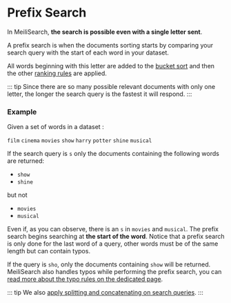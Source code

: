 # Prefix Search

In MeiliSearch, **the search is possible even with a single letter sent**.

A prefix search is when the documents sorting starts by comparing your search query with the start of each word in your dataset.

All words beginning with this letter are added to the [bucket sort](/advanced_guides/bucket_sort.md) and then the other [ranking rules](/advanced_guides/ranking.md#ranking-rules) are applied.

::: tip
Since there are so many possible relevant documents with only one letter, the longer the search query is the fastest it will respond.
:::

### Example

Given a set of words in a dataset :

`film` `cinema` `movies` `show` `harry` `potter` `shine` `musical`

If the search query is `s` only the documents containing the following words are returned:

- `show`
- `shine`

but not

- `movies`
- `musical`

Even if, as you can observe, there is an `s` in `movies` and `musical`. The prefix search begins searching at **the start of the word**. Notice that a prefix search is only done for the last word of a query, other words must be of the same length but can contain typos.

If the query is `sho`, only the documents containing `show` will be returned. MeiliSearch also handles typos while performing the prefix search, you can [read more about the typo rules on the dedicated page](/advanced_guides/typotolerance.md#typo-tolerance-rules).

::: tip
We also [apply splitting and concatenating on search queries](/advanced_guides/concat.md).
:::
